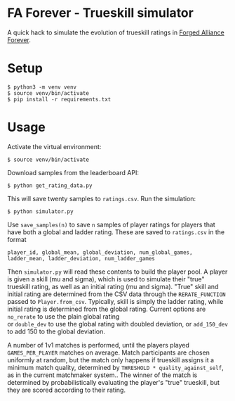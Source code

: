 # FA Forever - Trueskill simulator

A quick hack to simulate the evolution of trueskill ratings 
in [Forged Alliance Forever](https://github.com/FAForever).

# Setup

    $ python3 -m venv venv
    $ source venv/bin/activate
    $ pip install -r requirements.txt

# Usage

Activate the virtual environment:

    $ source venv/bin/activate

Download samples from the leaderboard API:

    $ python get_rating_data.py

This will save twenty samples to `ratings.csv`.
Run the simulation:

    $ python simulator.py

Use `save_samples(n)` to save `n` samples of player ratings
for players that have both a global and ladder rating.
These are saved to `ratings.csv` in the format
```
player_id, global_mean, global_deviation, num_global_games, ladder_mean, ladder_deviation, num_ladder_games
```
Then `simulator.py` will read these contents to build the player pool.
A player is given a skill (mu and sigma), which is used to simulate their
"true" trueskill rating, as well as an initial rating (mu and sigma).
"True" skill and initial rating are determined from the CSV data
through the `RERATE_FUNCTION` passed to `Player.from_csv`.
Typically, skill is simply the ladder rating,
while initial rating is determined from the global rating.
Current options are `no_rerate` to use the plain global rating  
or `double_dev` to use the global rating with doubled deviation,
or `add_150_dev` to add 150 to the global deviation.

A number of 1v1 matches is performed, until the players played `GAMES_PER_PLAYER`
matches on average. Match participants are chosen uniformly at random,
but the match only happens if trueskill assigns it a minimum match quality,
determined by `THRESHOLD * quality_against_self`, as in the current matchmaker system..
The winner of the match is determined by probabilistically evaluating the player's "true"
trueskill, but they are scored according to their rating.
